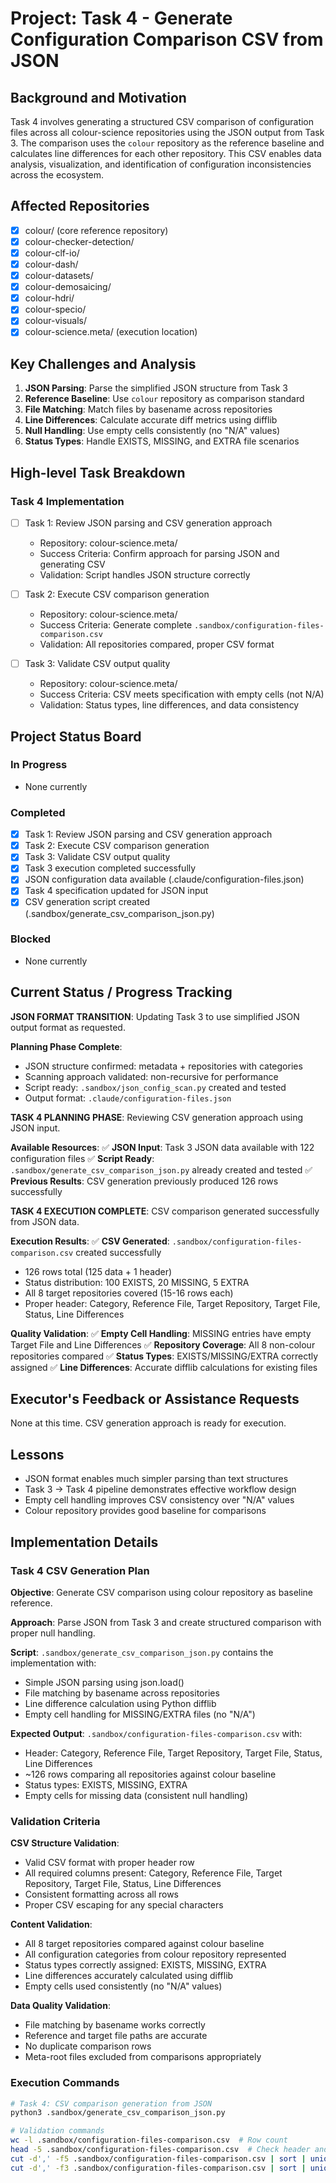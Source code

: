 # Project: Task 4 - Generate Configuration Comparison CSV from JSON

## Background and Motivation

Task 4 involves generating a structured CSV comparison of configuration files across all colour-science repositories using the JSON output from Task 3. The comparison uses the `colour` repository as the reference baseline and calculates line differences for each other repository. This CSV enables data analysis, visualization, and identification of configuration inconsistencies across the ecosystem.

## Affected Repositories
- [x] colour/ (core reference repository)
- [x] colour-checker-detection/
- [x] colour-clf-io/
- [x] colour-dash/
- [x] colour-datasets/
- [x] colour-demosaicing/
- [x] colour-hdri/
- [x] colour-specio/
- [x] colour-visuals/
- [x] colour-science.meta/ (execution location)

## Key Challenges and Analysis

1. **JSON Parsing**: Parse the simplified JSON structure from Task 3
2. **Reference Baseline**: Use `colour` repository as comparison standard
3. **File Matching**: Match files by basename across repositories
4. **Line Differences**: Calculate accurate diff metrics using difflib
5. **Null Handling**: Use empty cells consistently (no "N/A" values)
6. **Status Types**: Handle EXISTS, MISSING, and EXTRA file scenarios

## High-level Task Breakdown

### Task 4 Implementation
- [ ] Task 1: Review JSON parsing and CSV generation approach
  - Repository: colour-science.meta/
  - Success Criteria: Confirm approach for parsing JSON and generating CSV
  - Validation: Script handles JSON structure correctly

- [ ] Task 2: Execute CSV comparison generation
  - Repository: colour-science.meta/
  - Success Criteria: Generate complete `.sandbox/configuration-files-comparison.csv`
  - Validation: All repositories compared, proper CSV format

- [ ] Task 3: Validate CSV output quality
  - Repository: colour-science.meta/
  - Success Criteria: CSV meets specification with empty cells (not N/A)
  - Validation: Status types, line differences, and data consistency

## Project Status Board

### In Progress
- None currently

### Completed
- [x] Task 1: Review JSON parsing and CSV generation approach
- [x] Task 2: Execute CSV comparison generation
- [x] Task 3: Validate CSV output quality
- [x] Task 3 execution completed successfully
- [x] JSON configuration data available (.claude/configuration-files.json)
- [x] Task 4 specification updated for JSON input
- [x] CSV generation script created (.sandbox/generate_csv_comparison_json.py)

### Blocked
- None currently

## Current Status / Progress Tracking

**JSON FORMAT TRANSITION**: Updating Task 3 to use simplified JSON output format as requested.

**Planning Phase Complete**:
- JSON structure confirmed: metadata + repositories with categories
- Scanning approach validated: non-recursive for performance
- Script ready: `.sandbox/json_config_scan.py` created and tested
- Output format: `.claude/configuration-files.json`

**TASK 4 PLANNING PHASE**: Reviewing CSV generation approach using JSON input.

**Available Resources**:
✅ **JSON Input**: Task 3 JSON data available with 122 configuration files
✅ **Script Ready**: `.sandbox/generate_csv_comparison_json.py` already created and tested
✅ **Previous Results**: CSV generation previously produced 126 rows successfully

**TASK 4 EXECUTION COMPLETE**: CSV comparison generated successfully from JSON data.

**Execution Results**:
✅ **CSV Generated**: `.sandbox/configuration-files-comparison.csv` created successfully
- 126 rows total (125 data + 1 header)
- Status distribution: 100 EXISTS, 20 MISSING, 5 EXTRA
- All 8 target repositories covered (15-16 rows each)
- Proper header: Category, Reference File, Target Repository, Target File, Status, Line Differences

**Quality Validation**:
✅ **Empty Cell Handling**: MISSING entries have empty Target File and Line Differences
✅ **Repository Coverage**: All 8 non-colour repositories compared
✅ **Status Types**: EXISTS/MISSING/EXTRA correctly assigned
✅ **Line Differences**: Accurate difflib calculations for existing files

## Executor's Feedback or Assistance Requests

None at this time. CSV generation approach is ready for execution.

## Lessons

- JSON format enables much simpler parsing than text structures
- Task 3 → Task 4 pipeline demonstrates effective workflow design
- Empty cell handling improves CSV consistency over "N/A" values
- Colour repository provides good baseline for comparisons

## Implementation Details

### Task 4 CSV Generation Plan

**Objective**: Generate CSV comparison using colour repository as baseline reference.

**Approach**: Parse JSON from Task 3 and create structured comparison with proper null handling.

**Script**: `.sandbox/generate_csv_comparison_json.py` contains the implementation with:
- Simple JSON parsing using json.load()
- File matching by basename across repositories
- Line difference calculation using Python difflib
- Empty cell handling for MISSING/EXTRA files (no "N/A")

**Expected Output**: `.sandbox/configuration-files-comparison.csv` with:
- Header: Category, Reference File, Target Repository, Target File, Status, Line Differences
- ~126 rows comparing all repositories against colour baseline
- Status types: EXISTS, MISSING, EXTRA
- Empty cells for missing data (consistent null handling)

### Validation Criteria

**CSV Structure Validation**:
- Valid CSV format with proper header row
- All required columns present: Category, Reference File, Target Repository, Target File, Status, Line Differences
- Consistent formatting across all rows
- Proper CSV escaping for any special characters

**Content Validation**:
- All 8 target repositories compared against colour baseline
- All configuration categories from colour repository represented
- Status types correctly assigned: EXISTS, MISSING, EXTRA
- Line differences accurately calculated using difflib
- Empty cells used consistently (no "N/A" values)

**Data Quality Validation**:
- File matching by basename works correctly
- Reference and target file paths are accurate
- No duplicate comparison rows
- Meta-root files excluded from comparisons appropriately

### Execution Commands

```bash
# Task 4: CSV comparison generation from JSON
python3 .sandbox/generate_csv_comparison_json.py

# Validation commands
wc -l .sandbox/configuration-files-comparison.csv  # Row count
head -5 .sandbox/configuration-files-comparison.csv  # Check header and first rows
cut -d',' -f5 .sandbox/configuration-files-comparison.csv | sort | uniq -c  # Status distribution
cut -d',' -f3 .sandbox/configuration-files-comparison.csv | sort | uniq -c  # Repository coverage
```